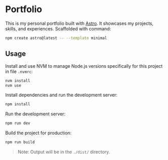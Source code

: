# Portfolio

This is my personal portfolio built with [Astro](https://astro.build). It showcases my projects, skills, and experiences. Scaffolded with command:

```sh
npm create astro@latest -- --template minimal
```

## Usage

Install and use NVM to manage Node.js versions specifically for this project in file `.nvmrc`:

```sh
nvm install
nvm use
```

Install dependencies and run the development server:

```sh
npm install
```

Run the development server:

```sh
npm run dev
```

Build the project for production:

```sh
npm run build
```

> Note: Output will be in the `./dist/` directory.
